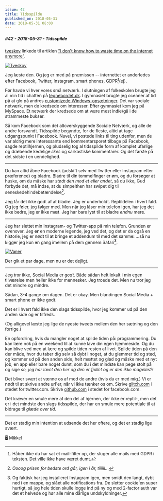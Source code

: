 ```yaml
---
issue: 42
title: Tidsspilde
published_on: 2018-05-31
date: 2018-05-31 08:00
---
```


##### #42 - 2018-05-31 - Tidsspilde

[tveskov][] linkede til artiklen ["I don't know how to waste time on the internet anymore"][waste].

[![Tveskov](https://s3.brnbw.com/Photo-2018-05-31-20-09-JCiC26vpBVADeTZQFzvw.jpg)](https://mobile.twitter.com/tveskov/status/999557670515429376)

Jeg læste den. Og jeg er med på præmissen -- internettet er anderledes efter Facebook, Twitter, Instagram, smart phones, GDPR[^gdpr](ej).

Før havde vi hver vores små netværk. I slutningen af folkeskolen brugte jeg al min tid i chatten på [tegnebordet.dk](http://tegnebordet.dk). I gymnasiet brugte jeg oceaner af tid på at glo på andres [customizede Windows-opsætninger](http://customize.org). Det var sociale netværk, men de kredsede om interesser. Efter gymnasiet kom jeg på MySpace. Et netværk der kredsede om at være mest indie/gå i de strammeste bukser.

Så kom Facebook som det altoverskyggende Sociale Netværk, og alle de andre forsvandt. Tidsspilde begyndte, for de fleste, altid at tage udgangspunkt i Facebook. Nuvel, vi postede links til ting udenfor, men de var aldrig mere interessante end kommentarsporet tilbage på Facebook, sagde reptilhjernen, og pludselig tog al tidsspilde form af komplet ufarlige og dræbende kedelige _likes_ og sarkastiske kommentarer. Og det første på det sidste i en uendelighed.

---

Du kan altid åbne Facebook (udskift selv med Twitter eller Instagram efter præference) og bladre. Bladre til din tommelfinger er øm, og du forsøger at huske, om du måske har _stødt den mod et eller andet_, så du ikke, Gud forbyde det, må indse, at du simpelthen har swipet dig til seneskedehindebetændelse[^ord].

Jeg får det ikke godt af at bladre. Jeg er underholdt. Reptildelen i hvert fald. Og jeg føler, jeg følger med. Men når jeg låser min telefon igen, har jeg det ikke bedre, jeg er ikke mæt. Jeg har bare lyst til at bladre _endnu_ mere.

---

Jeg har slettet min Instagram- og Twitter-app på min telefon. Grunden er ovenover. Jeg **er** en moderne legende, jeg ved det, og det er da også en historie, jeg er nødt til at bringe et addendum til med det samme: …så nu kigger jeg kun en gang imellem på dem gennem Safari[^instacookie].

[![Vaner](https://s3.brnbw.com/Photo-2018-05-31-20-14-wR3Znl2mY4a5iFbnQdko.jpg)](https://mobile.twitter.com/mikker/status/997075829078315008)

Der gik et par dage, men nu er det dejligt.

---

Jeg tror ikke, Social Media er _godt_. Både sådan helt lokalt i min egen tilværelse men heller ikke for mennesker. Jeg troede det. Men nu tror jeg det mindre og mindre.

Sådan, 3-4 gange om dagen. Det er okay. Men blandingen Social Media + smart phone er ikke godt.

Det er i hvert fald ikke den slags tidsspilde, hvor jeg kommer ud på den anden side og er tilfreds.

(Og alligevel læste jeg lige de nyeste tweets mellem den her sætning og den forrige.)

En opfordring, hvis du mangler noget at spilde tiden på: programmering. Du kan lære nok på en weekend til at kunne lave din egen hjemmeside. Og du kan blive ved med at lære og spilde tiden resten af livet. Spilde tiden på den der måde, hvor du taber dig selv så dybt i noget, at du glemmer tid og sted, og kommer ud på den anden side, helt mættet og glad og måske med et nyt job, en app eller bare noget dumt, som du i det mindste kan pege stolt på og sige _se, jeg har lavet den her og den er fjollet og er den ikke mageløs?!_

Det bliver svært at vænne os af med de andre (hvis du er med mig.) Vi er nødt til at skrive andre url'er, når vi ikke tænker os om. Skrive [glitch.com](https://glitch.com) i stedet for twitter.com. Skrive [github.com](https://github.com) i stedet for facebook.com.

Det kræver en smule mere af den del af hjernen, der ikke er reptil-, men det er i det mindste den slags tidsspilde, der har en smule mere potentiale til at bidrage til _glæde over tid_.

---

Det er stadig min intention at udsende det her oftere, og det er stadig lige svært.

🖥 Mikkel

[tveskov]: https://mobile.twitter.com/tveskov/status/999557670515429376
[waste]: http://nymag.com/selectall/2018/05/i-dont-know-how-to-waste-time-on-the-internet-anymore.html

[^gdpr]: Håber ikke du har sat et mail-filter op, der sluger alle mails med GDPR i teksten. Det ville ikke have været dumt.
[^ord]: _Oooog prisen for bedste ord går, igen i år, tiiiiil…_
[^instacookie]: Og faktisk har jeg installeret Instagram igen, men smidt den langt, dybt ned i en mappe, og slået alle notifications fra. De sletter cookie'en super hurtigt, så jeg hele tiden skulle logge ind på ny og med 2-factor auth var det et helvede og hør alle mine dårlige undskyldninger.
